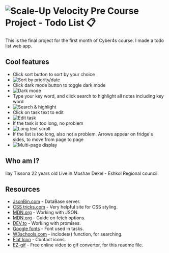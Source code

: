 # ![Scale-Up Velocity](./readme-files/logo-main.png) Pre Course Project - Todo List 📋

This is the final project for the first month of Cyber4s course.
I made a todo list web app.

## Cool features

- Click sort button to sort by your choice
- ![Sort by priority/date](./readme-files/sort-gif.gif)
- Click dark mode button to toggle dark mode
- ![Dark mode](./readme-files/dark-mode-gif.gif)
- Type your key word, and click search to highlight all notes including key word
- ![Search & highlight](./readme-files/search-gif.gif)
- Click on task text to edit
- ![Edit task](./readme-files/edit-gif.gif)
- If the task is too long, no problem
- ![Long text scroll](./readme-files/overflow-gif.gif)
- If the list is too long, also not a problem. Arrows appear on fridge's sides, to move from page to page
- ![Multi-page display](./readme-files/multipage-gif.gif)

## Who am I?

Ilay Tissona
22 years old
Live in Moshav Dekel - Eshkol Regional council.

## Resources

- [JsonBin.com](https://jsonbin.io/) - DataBase server.
- [CSS tricks.com](https://css-tricks.com/) - Very helpful site for CSS styling.
- [MDN.org](https://developer.mozilla.org/en-US/docs/Learn/JavaScript/Objects/JSON) - Working with JSON.
- [MDN.org](https://developer.mozilla.org/en-US/docs/Web/API/Fetch_API) - Guide on fetch options.
- [DEV.to](https://dev.to/ramonak/javascript-how-to-access-the-return-value-of-a-promise-object-1bck) - Working with promises.
- [Google fonts](https://fonts.google.com/specimen/Architects+Daughter?category=Handwriting&sidebar.open=true&selection.family=Architects+Daughter) - Font used in tasks.
- [W3schools.com](https://www.w3schools.com/jsref/jsref_includes.asp) - inclodes() function, for searching.
- [Flat Icon](https://www.flaticon.com/) - Contact icons.
- [EZ-gif](https://ezgif.com/) - Free online video to gif convertor, for this readme file.

